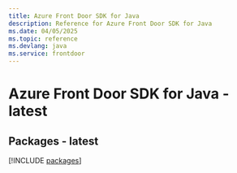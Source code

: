 ```yaml
---
title: Azure Front Door SDK for Java
description: Reference for Azure Front Door SDK for Java
ms.date: 04/05/2025
ms.topic: reference
ms.devlang: java
ms.service: frontdoor
---
```

# Azure Front Door SDK for Java - latest
## Packages - latest
[!INCLUDE [packages](front-door-index.md)]